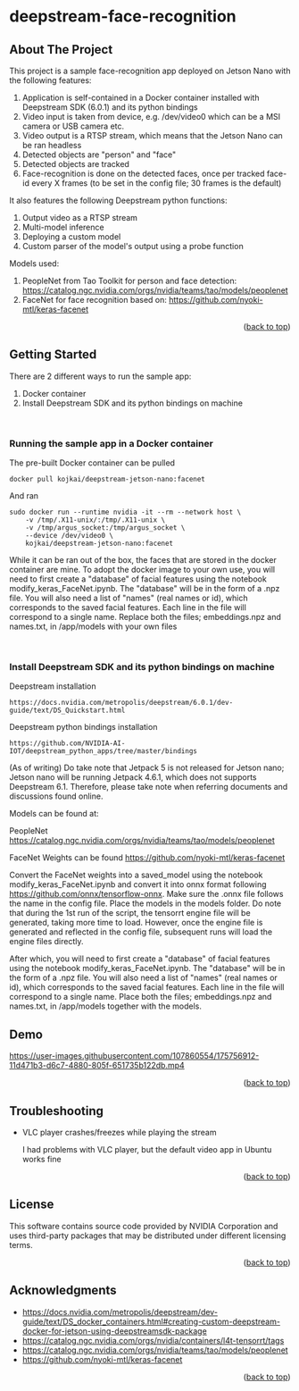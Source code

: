 # deepstream-face-recognition

<div id="top"></div>

<!-- ABOUT THE PROJECT -->
## About The Project

This project is a sample face-recognition app deployed on Jetson Nano with the following features:

1. Application is self-contained in a Docker container installed with Deepstream SDK (6.0.1) and its python bindings
2. Video input is taken from device, e.g. /dev/video0 which can be a MSI camera or USB camera etc.
3. Video output is a RTSP stream, which means that the Jetson Nano can be ran headless
4. Detected objects are "person" and "face"
5. Detected objects are tracked
6. Face-recognition is done on the detected faces, once per tracked face-id every X frames (to be set in the config file; 30 frames is the default)

It also features the following Deepstream python functions:

1. Output video as a RTSP stream
2. Multi-model inference
3. Deploying a custom model
4. Custom parser of the model's output using a probe function

Models used:

1. PeopleNet from Tao Toolkit for person and face detection: https://catalog.ngc.nvidia.com/orgs/nvidia/teams/tao/models/peoplenet
2. FaceNet for face recognition based on: https://github.com/nyoki-mtl/keras-facenet

<p align="right">(<a href="#top">back to top</a>)</p>


<!-- GETTING STARTED -->
## Getting Started

There are 2 different ways to run the sample app:

1. Docker container
2. Install Deepstream SDK and its python bindings on machine

<br/>

### Running the sample app in a Docker container

The pre-built Docker container can be pulled 

```
docker pull kojkai/deepstream-jetson-nano:facenet
```

And ran

```
sudo docker run --runtime nvidia -it --rm --network host \
    -v /tmp/.X11-unix/:/tmp/.X11-unix \
    -v /tmp/argus_socket:/tmp/argus_socket \
    --device /dev/video0 \
    kojkai/deepstream-jetson-nano:facenet
```

  While it can be ran out of the box, the faces that are stored in the docker container are mine. 
  To adopt the docker image to your own use, you will need to first create a "database" of facial features using the notebook modify_keras_FaceNet.ipynb. The "database" will be in the form of a .npz file. 
  You will also need a list of "names" (real names or id), which corresponds to the saved facial features. Each line in the file will correspond to a single name.
  Replace both the files; embeddings.npz and names.txt, in /app/models with your own files

<br/>

### Install Deepstream SDK and its python bindings on machine

Deepstream installation
```
https://docs.nvidia.com/metropolis/deepstream/6.0.1/dev-guide/text/DS_Quickstart.html
```

Deepstream python bindings installation
```
https://github.com/NVIDIA-AI-IOT/deepstream_python_apps/tree/master/bindings
```

(As of writing)
Do take note that Jetpack 5 is not released for Jetson nano; Jetson nano will be running Jetpack 4.6.1, which does not supports Deepstream 6.1. Therefore, please take note when referring documents and discussions found online.

Models can be found at:

PeopleNet https://catalog.ngc.nvidia.com/orgs/nvidia/teams/tao/models/peoplenet

FaceNet Weights can be found https://github.com/nyoki-mtl/keras-facenet

Convert the FaceNet weights into a saved_model using the notebook modify_keras_FaceNet.ipynb and convert it into onnx format following https://github.com/onnx/tensorflow-onnx. Make sure the .onnx file follows the name in the config file. Place the models in the models folder. Do note that during the 1st run of the script, the tensorrt engine file will be generated, taking more time to load. However, once the engine file is generated and reflected in the config file, subsequent runs will load the engine files directly.

After which, you will need to first create a "database" of facial features using the notebook modify_keras_FaceNet.ipynb. The "database" will be in the form of a .npz file. You will also need a list of "names" (real names or id), which corresponds to the saved facial features. Each line in the file will correspond to a single name. Place both the files; embeddings.npz and names.txt, in /app/models together with the models.

<!-- USAGE EXAMPLES -->
## Demo

https://user-images.githubusercontent.com/107860554/175756912-11d471b3-d6c7-4880-805f-651735b122db.mp4

<p align="right">(<a href="#top">back to top</a>)</p>

<!-- Troubleshooting -->
## Troubleshooting

- VLC player crashes/freezes while playing the stream

    I had problems with VLC player, but the default video app in Ubuntu works fine

<p align="right">(<a href="#top">back to top</a>)</p>

<!-- LICENSE -->
## License

This software contains source code provided by NVIDIA Corporation and uses third-party packages that may be distributed under
different licensing terms.


<p align="right">(<a href="#top">back to top</a>)</p>

<!-- ACKNOWLEDGMENTS -->
## Acknowledgments

- https://docs.nvidia.com/metropolis/deepstream/dev-guide/text/DS_docker_containers.html#creating-custom-deepstream-docker-for-jetson-using-deepstreamsdk-package
- https://catalog.ngc.nvidia.com/orgs/nvidia/containers/l4t-tensorrt/tags
- https://catalog.ngc.nvidia.com/orgs/nvidia/teams/tao/models/peoplenet
- https://github.com/nyoki-mtl/keras-facenet

<p align="right">(<a href="#top">back to top</a>)</p>
